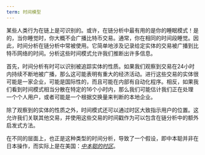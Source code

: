 ```yaml
---
term: 时间模型
---
```


某些人类行为在链上是可识别的。或许，在链分析中最有用的是你的睡眠模式！是的，当你睡觉时，你大概不会广播比特币交易。通常，你在相同的时间段睡觉。因此，时间分析在链分析中常被使用。它简单地涉及记录给定实体的交易被广播到比特币网络的时间。分析这些时间模式允许我们推断出许多信息。

首先，时间分析有时可以识别被追踪实体的性质。如果我们观察到交易在24小时内持续不断地被广播，那么这可能表明有重大的经济活动。进行这些交易的实体很可能是一家企业，可能是国际性的，而且可能在内部有自动化程序。相反，如果我们看到时间模式相当分散在特定的16个小时内，那么我们可能估计我们正在处理一个个人用户，或者可能是一个根据交换量来判断的本地企业。

除了观察到的实体的性质之外，时间模式还可以通过时区大致指示用户的位置。这允许我们关联其他交易，并使用这些交易的时间戳作为可以包含在链分析中的额外启发式方法。

在不同的层面上，也正是这种类型的时间分析，导致了一个假设，即中本聪并非在日本操作，而实际上是在美国：[_中本聪的时区_](https://medium.com/@insearchofsatoshi/the-time-zones-of-satoshi-nakamoto-aa40f035178f)。